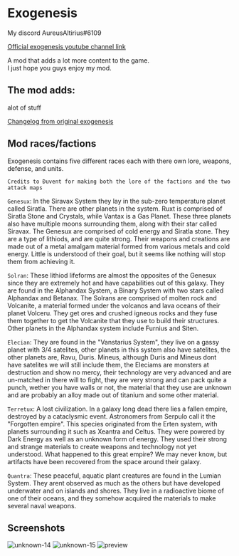 # Exogenesis

My discord AureusAltirius#6109

[Official exogenesis youtube channel link](https://youtube.com/channel/UCkIHhwPP42TkNtdx56vbHGA)

A mod that adds a lot more content to the game.
<br>I just hope you guys enjoy my mod.

## The mod adds:

alot of stuff

[Changelog from original exogenesis](./JSONgenesis%20Redux%20Changelog.txt)

## Mod races/factions

Exogenesis contains five different races each with there own lore, weapons, defense, and units.

`Credits to Đuvent for making both the lore of the factions and the two attack maps`

`Genesux`: In the Siravax System they lay in the sub-zero temperature planet called Siratla. There are other planets in the
system. Ruxt is comprised of Siratla Stone and Crystals, while Vantax is a Gas Planet. These three planets also have multiple moons surrounding them, along with their star called Siravax. The Genesux are comprised of cold energy and Siratla stone. They are a type of lithiods, and are quite strong. Their weapons and creations are made
out of a metal amalgam material formed from various metals and cold energy. Little is understood of their goal, but it seems like
nothing will stop them from achieving it.

`Solran`: These lithiod lifeforms are almost the opposites of the Genesux since they are extremely hot and have
capabilities out of this galaxy. They are found in the Alphandax System, a Binary System with two stars called Alphandax and Betanax.
The Solrans are comprised of molten rock and Volcanite, a material formed under the volcanos and lava oceans of their
planet Volceru. They get ores and crushed igneous rocks and they fuse them together to get the Volcanite that they
use to build their structures. Other planets in the Alphandax system include Furnius and Siten.

`Elecian`: They are found in the "Vanstarius System", they live on a gassy planet with 3/4 satelites, other planets in
this system also have satelites, the other planets are, Ravu, Duris. Mineus, although Duris and Mineus dont have
satelites we will still include them, the Eleciams are monsters at destruction and show no mercy, their technology are
very advanced and are un-matched in there will to fight, they are very strong and can pack quite a punch, wether you
have walls or not, the material that they use are unknown and are probably an alloy made out of titanium and some other
material.

`Terretux`: A lost civilization. In a galaxy long dead there lies a fallen empire, destroyed by a cataclysmic event.
Astronomers from Serpulo call it the "Forgotten empire". This species originated from the Erten system, with planets
surrounding it such as Xeantra and Celtus. They were powered by Dark Energy as well as an unknown form of energy. They used
their strong and strange materials to create weapons and technology not yet understood. What happened to this great
empire? We may never know, but artifacts have been recovered from the space around their galaxy.

`Quantra`: These peaceful, aquatic plant creatures are found in the Lumian System. They arent observed as much as the
others but have developed underwater and on islands and shores. They live in a radioactive biome of one of their oceans, and they
somehow acquired the materials to make several naval weapons.

## Screenshots

![unknown-14](https://user-images.githubusercontent.com/68311340/118233805-7227c080-b460-11eb-99cd-5ab35cecb273.png)
![unknown-15](https://user-images.githubusercontent.com/68311340/118233809-7358ed80-b460-11eb-8077-b3304aab2e0d.png)
![preview](preview.png)
